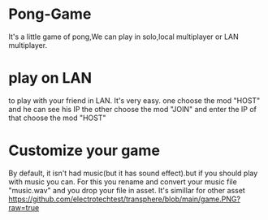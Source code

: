 # Pong-Game
It's a little game of pong,We can play in solo,local multiplayer or LAN multiplayer.

# play on LAN
to play with your friend in LAN.
It's very easy.
one choose the mod "HOST" and he can see his IP the other choose the mod "JOIN" and enter the IP of that choose the mod "HOST"

# Customize your game
By default, it isn't had music(but it has sound effect).but if you should play with music you can.
For this you rename and convert your music file "music.wav" and you drop your file in asset.
It's simillar for other asset
https://github.com/electrotechtest/transphere/blob/main/game.PNG?raw=true
